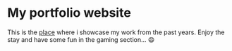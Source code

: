 # My portfolio website

This is the [place](https://www.j3ksa.icu/) where i showcase my work from the past years. Enjoy the stay and have some fun in the gaming section... :smile:
